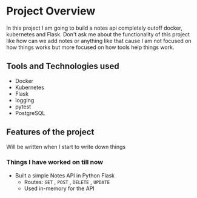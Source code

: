 # Project Overview
In this project I am going to build a notes api completely outoff docker, kubernetes and Flask. Don't ask me about the functionality of this project like how can we add notes or anything like that cause I am not focused on how things works but more focused on how tools help things work.

## Tools and Technologies used
- Docker
- Kubernetes
- Flask 
- logging 
- pytest
- PostgreSQL

## Features of the project
Will be written when I start to write down things

### Things I have worked on till now
- Built a simple Notes API in Python Flask
    - Routes: `GET` , `POST` , `DELETE` , `UPDATE`
    - Used in-memory for the API 